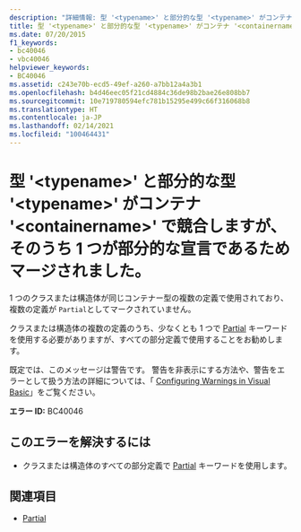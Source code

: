 ```yaml
---
description: "詳細情報: 型 '<typename>' と部分的な型 '<typename>' がコンテナー '<containername>' で競合しますが、そのうち 1 つが部分的な宣言であるためマージされました"
title: 型 '<typename>' と部分的な型 '<typename>' がコンテナ '<containername>' で競合しますが、そのうち 1 つが部分的な宣言であるためマージされました。
ms.date: 07/20/2015
f1_keywords:
- bc40046
- vbc40046
helpviewer_keywords:
- BC40046
ms.assetid: c243e70b-ecd5-49ef-a260-a7bb12a4a3b1
ms.openlocfilehash: b4d46eec05f21cd4884c36de98b2bae26e808bb7
ms.sourcegitcommit: 10e719780594efc781b15295e499c66f316068b8
ms.translationtype: HT
ms.contentlocale: ja-JP
ms.lasthandoff: 02/14/2021
ms.locfileid: "100464431"
---
```

# <a name="type-typename-and-partial-type-typename-conflict-in-container-containername-but-are-being-merged-because-one-of-them-is-declared-partial"></a>型 '\<typename>' と部分的な型 '\<typename>' がコンテナ '\<containername>' で競合しますが、そのうち 1 つが部分的な宣言であるためマージされました。

1 つのクラスまたは構造体が同じコンテナー型の複数の定義で使用されており、複数の定義が `Partial`としてマークされていません。  
  
 クラスまたは構造体の複数の定義のうち、少なくとも 1 つで [Partial](../language-reference/modifiers/partial.md) キーワードを使用する必要がありますが、すべての部分定義で使用することをお勧めします。  
  
 既定では、このメッセージは警告です。 警告を非表示にする方法や、警告をエラーとして扱う方法の詳細については、「 [Configuring Warnings in Visual Basic](/visualstudio/ide/configuring-warnings-in-visual-basic)」をご覧ください。  
  
 **エラー ID:** BC40046  
  
## <a name="to-correct-this-error"></a>このエラーを解決するには  
  
- クラスまたは構造体のすべての部分定義で [Partial](../language-reference/modifiers/partial.md) キーワードを使用します。  
  
## <a name="see-also"></a>関連項目

- [Partial](../language-reference/modifiers/partial.md)
